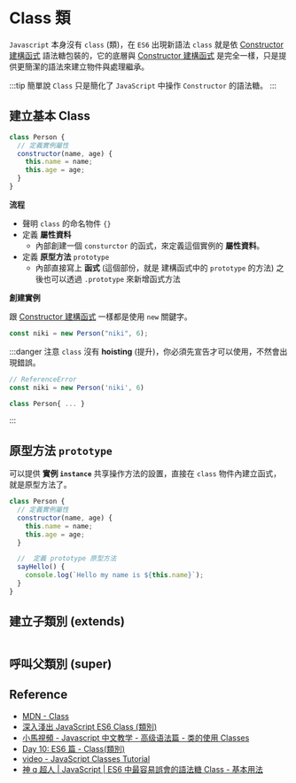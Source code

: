 # Class 類

[constructor 建構函式]: /Javascript/constructor

`Javascript` 本身沒有 `class` (類)，在 `ES6` 出現新語法 `class` 就是依 [Constructor 建構函式] 語法糖包裝的，它的底層與 [Constructor 建構函式] 是完全一樣，只是提供更簡潔的語法來建立物件與處理繼承。

:::tip 簡單說
`Class` 只是簡化了 `JavaScript` 中操作 `Constructor` 的語法糖。
:::

## 建立基本 Class

```js {3-6,9-11}
class Person {
  // 定義實例屬性
  constructor(name, age) {
    this.name = name;
    this.age = age;
  }
}
```

**流程**

- 聲明 `class` 的命名物件 `{}`
- 定義 **屬性資料**
  - 內部創建一個 `consturctor` 的函式，來定義這個實例的 **屬性資料**。
- 定義 **原型方法** `prototype`
  - 內部直接寫上 **函式** (這個部份，就是 建構函式中的 `prototype` 的方法)
    之後也可以透過 `.prototype` 來新增函式方法

**創建實例**

跟 [Constructor 建構函式] 一樣都是使用 `new` 關鍵字。

```js
const niki = new Person("niki", 6);
```

:::danger 注意
`class` 沒有 **hoisting** (提升)，你必須先宣告才可以使用，不然會出現錯誤。

```js
// ReferenceError
const niki = new Person('niki', 6)

class Person{ ... }
```

:::

## 原型方法 `prototype`

可以提供 **實例 `instance`** 共享操作方法的設置，直接在 `class` 物件內建立函式，就是原型方法了。

```js {9-11}
class Person {
  // 定義實例屬性
  constructor(name, age) {
    this.name = name;
    this.age = age;
  }

  //  定義 prototype 原型方法
  sayHello() {
    console.log(`Hello my name is ${this.name}`);
  }
}
```

## 建立子類別 (extends)

```js

```

## 呼叫父類別 (super)

## Reference

- [MDN - Class](https://developer.mozilla.org/zh-TW/docs/Web/JavaScript/Reference/Classes)
- [深入淺出 JavaScript ES6 Class (類別)](https://shubo.io/javascript-class/)
- [小馬視頻 - Javascript 中文教学 - 高级语法篇 - 类的使用 Classes](https://www.youtube.com/watch?v=Nq6LXzUmNnw)
- [Day 10: ES6 篇 - Class(類別)](https://ithelp.ithome.com.tw/articles/10185583)
- [video - JavaScript Classes Tutorial](https://www.youtube.com/watch?v=2ZphE5HcQPQ&ab_channel=freeCodeCamp.org)
- [神 q 超人 | JavaScript | ES6 中最容易誤會的語法糖 Class - 基本用法](https://medium.com/enjoy-life-enjoy-coding/javascript-es6-%E4%B8%AD%E6%9C%80%E5%AE%B9%E6%98%93%E8%AA%A4%E6%9C%83%E7%9A%84%E8%AA%9E%E6%B3%95%E7%B3%96-class-%E5%9F%BA%E6%9C%AC%E7%94%A8%E6%B3%95-23e4a4a5e8ed)
